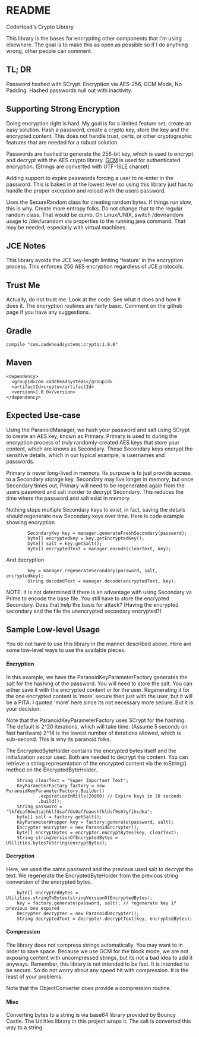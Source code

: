 # README #

CodeHead's Crypto Library

This library is the bases for encrypting other components that I'm using elsewhere.
The goal is to make this as open as possible so if I do anything wrong, other
people can comment.

## TL; DR ##

Password hashed with SCrypt. Encryption via AES-256, GCM Mode, No Padding.
Hashed passwords null out with inactivity.

## Supporting Strong Encryption ##

Doing encryption right is hard. My goal is for a limited feature set, create an
easy solution. Hash a password, create a crypto key, store the key and the
encrypted content. This does not handle trust, certs, or other cryptographic
features that are needed for a robust solution.

Passwords are hashed to generate the 256-bit key, which is used to encrypt and
decrypt with the AES crypto library. [GCM](https://en.wikipedia.org/wiki/Galois/Counter_Mode)
is used for authenticated encryption. (Strings are converted with UTF-16LE charset)

Adding support to expire passwords forcing a user to re-enter in the password.
This is baked in at the lowest level so using this library just has to handle the
proper exception and reload with the users password.

Uses the SecureRandom class for creating random bytes. If things run slow, this is why.
Create more entropy folks. Do not change that to the regular random class. That would be
dumb. On Linux/UNIX, switch /dev/random usage to /dev/urandom via properties to the
running java command. That may be needed, especially with virtual machines.

## JCE Notes ##

This library avoids the JCE key-length limiting 'feature' in the encryption process.
This enforces 256 AES encryption regardless of JCE protocols.

## Trust Me ##

Actually, do not trust me. Look at the code. See what it does and how it does it.
The encryption routines are fairly basic. Comment on the github page if you have any suggestions.

## Gradle ##
    compile "com.codeheadsystems:crypto:1.0.0"

## Maven ##
    <dependency>
      <groupId>com.codeheadsystems</groupId>
      <artifactId>crypto</artifactId>
      <version>1.0.0</version>
    </dependency>

## Expected Use-case ##

Using the ParanoidManager, we hash your password and salt using SCrypt to create an AES key, known as
Primary. Primary is used to during the encryption process of truly randomly-created AES keys that store
your content, which are knows as Secondary. These Secondary keys encrypt the sensitive details, which
in our typical example, is usernames and passwords.

Primary is never long-lived in memory. Its purpose is to just provide access to a Secondary storage key.
Secondary may live longer in memory, but once Secondary times out, Primary will need to be regenerated again
from the users password and salt inorder to decrypt Secondary. This reduces the time where the password
and salt exist in memory.

Nothing stops multiple Secondary keys to exist, in fact, saving the details should regenerate new Secondary
keys over time. Here is code example showing encryption

            SecondaryKey key = manager.generateFreshSecondary(password);
            byte[] encryptedkey = key.getEncryptedKey();
            byte[] salt = key.getSalt();
            byte[] encryptedText = manager.encode(clearText, key);

And decryption

            key = manager.regenerateSecondary(password, salt, encryptedkey);
            String decodedText = manager.decode(encryptedText, key);

NOTE: It is not determined if there is an advantage with using Secondary vs Prime to encode the base file.
You still have to store the encrypted Secondary. Does that help the basis for attack? (Having the
encrypted secondary and the file the unencrypted secondary encrypted?)

## Sample Low-level Usage ##

You do not have to use this library in the manner described above. Here are some
low-level ways to use the available pieces.

#### Encryption ####

In this example, we have the ParanoidKeyParameterFactory generates the salt for the hashing
of the password. You will need to store the salt. You can either save it with the
encrypted content or for the user. Regenerating it for the one encrypted content is
'more' secure then just with the user, but it will be a PITA. I quoted 'more' here
since its not necessary more secure. But it is your decision.

Note that the ParanoidKeyParameterFactory uses SCrypt for the hashing. The default is
2^20 iterations, which will take time. (Assume 5 seconds on fast hardware) 2^14 is the lowest number of
iterations allowed, which is sub-second.  This is why its paranoid folks.

The EncryptedByteHolder contains the encrypted bytes itself and the initialization vector
used. Both are needed to decrypt the content. You can retrieve a string representation of
the encrypted content via the toString() method on the EncryptedByteHolder.

        String clearText = "Super Important Text";
        KeyParameterFactory factory = new ParanoidKeyParameterFactory.Builder()
                .expirationInMills(20000) // Expire keys in 20 seconds
                .build();
        String password = "lkfdsaf0oudsajhklfdsaf7ds0af7uaoshfkldsf9s67yfihsdka";
        byte[] salt = factory.getSalt();
        KeyParameterWrapper key = factory.generate(password, salt);
        Encrypter encrypter = new ParanoidEncrypter();
        byte[] encryptBytes = encrypter.encryptBytes(key, clearText);
        String stringVersionOfEncryptedBytes = Utilities.bytesToString(encryptBytes);
        
#### Decryption ####

Here, we used the same password and the previous used salt to decrypt the text.
We regenerate the EncryptedByteHolder from the previous string conversion of
the encrypted bytes.

        byte[] encryptedBytes = Utilities.stringToBytes(stringVersionOfEncryptedBytes);
        key = factory.generate(password, salt); // regenerate key if previous one expired
        Decrypter decrypter = new ParanoidDecrypter();
        String decryptedText = decrypter.decryptText(key, encryptedBytes);

#### Compression ####

The library does not compress strings automatically. You may want to in order to
save space. Because we use GCM for the block mode, we are not exposing content
with uncompressed strings, but its not a bad idea to add it anyways.
Remember, this library is not intended to be fast. It is intended to
be secure. So do not worry about any speed hit with compression. It is the least
of your problems.

Note that the ObjectConverter does provide a compression routine.

#### Misc ####

Converting bytes to a string is via base64 library provided by Bouncy Castle.
The Utilities library in this project wraps it. The salt is converted this way
to a string.
